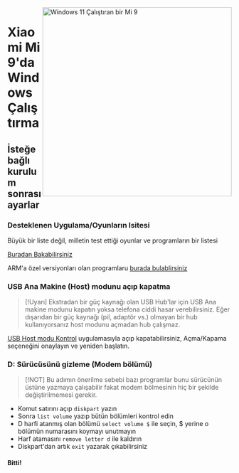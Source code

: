 <img align="right" src="https://raw.githubusercontent.com/woacepheus/Port-Windows-11-Xiaomi-Mi-9/main/cepheus.png" width="425" alt="Windows 11 Çalıştıran bir Mi 9">

# Xiaomi Mi 9'da Windows Çalıştırma

## İsteğe bağlı kurulum sonrası ayarlar

### Desteklenen Uygulama/Oyunların lsitesi
Büyük bir liste değil, milletin test ettiği oyunlar ve programların bir listesi

[Buradan Bakabilirsiniz](https://docs.google.com/spreadsheets/d/1XYuoySgYQE0HL573sA-0RGMX7I4lt5rWJuQ8Z8yRJNY/edit?usp=drivesdk)

ARM'a özel versiyonları olan programlaru [burada bulablirsiniz](https://armrepo.ver.lt/)


### USB Ana Makine (Host) modunu açıp kapatma
> [!Uyarı]
> Ekstradan bir güç kaynağı olan USB Hub'lar için USB Ana makine modunu kapatın yoksa telefona ciddi hasar verebilirsiniz. Eğer dışarıdan bir güç kaynağı (pil, adaptör vs.) olmayan bir hub kullanıyorsanız host modunu açmadan hub çalışmaz.

[USB Host modu Kontrol](https://github.com/erdilS/Port-Windows-11-Xiaomi-Pad-5/releases/download/USBHost/USB.Host.Mode.Control.V4.0.vbs) uygulamasıyla açıp kapatabilirsiniz, Açma/Kapama seçeneğini onaylayın ve yeniden başlatın.


### D: Sürücüsünü gizleme (Modem bölümü)
> [!NOT]
> Bu adımın önerilme sebebi bazı programlar bunu sürücünün üstüne yazmaya çalışabilir fakat modem bölmesinin hiç bir şekilde değiştirilmemesi gerekir.

- Komut satırını açıp ```diskpart``` yazın
- Sonra ```list volume``` yazıp bütün bölümleri kontrol edin
- D harfi atanmış olan bölümü ```select volume $``` ile seçin, $ yerine o bölümün numarasını koymayı unutmayın
- Harf atamasını ```remove letter d``` ile kaldırın
- Diskpart'dan artık ```exit``` yazarak çıkabilirsiniz

#### Bitti!








